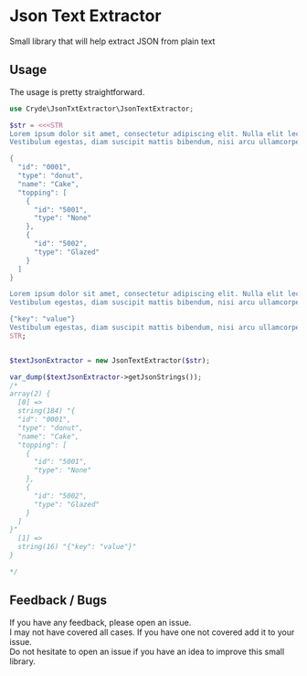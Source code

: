
# Json Text Extractor

Small library that will help extract JSON from plain text



## Usage

The usage is pretty straightforward.

```php
use Cryde\JsonTxtExtractor\JsonTextExtractor;

$str = <<<STR
Lorem ipsum dolor sit amet, consectetur adipiscing elit. Nulla elit lectus, volutpat eget turpis id, bibendum convallis erat. Ut posuere sapien felis, at ornare elit vulputate ut. 
Vestibulum egestas, diam suscipit mattis bibendum, nisi arcu ullamcorper justo.

{
  "id": "0001",
  "type": "donut",
  "name": "Cake",
  "topping": [
    {
      "id": "5001",
      "type": "None"
    },
    {
      "id": "5002",
      "type": "Glazed"
    }
  ]
}

Lorem ipsum dolor sit amet, consectetur adipiscing elit. Nulla elit lectus, volutpat eget turpis id, bibendum convallis erat. Ut posuere sapien felis, at ornare elit vulputate ut. 
Vestibulum egestas, diam suscipit mattis bibendum, nisi arcu ullamcorper justo.

{"key": "value"}
Vestibulum egestas, diam suscipit mattis bibendum, nisi arcu ullamcorper justo.
STR;


$textJsonExtractor = new JsonTextExtractor($str);

var_dump($textJsonExtractor->getJsonStrings());
/*
array(2) {
  [0] =>
  string(184) "{
  "id": "0001",
  "type": "donut",
  "name": "Cake",
  "topping": [
    {
      "id": "5001",
      "type": "None"
    },
    {
      "id": "5002",
      "type": "Glazed"
    }
  ]
}"
  [1] =>
  string(16) "{"key": "value"}"
}

*/
```


## Feedback / Bugs

If you have any feedback, please open an issue.  
I may not have covered all cases. If you have one not covered add it to your issue.  
Do not hesitate to open an issue if you have an idea to improve this small library.